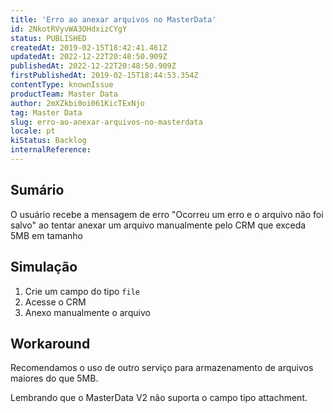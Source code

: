 ```yaml
---
title: 'Erro ao anexar arquivos no MasterData'
id: 2NkotRVyvWA3OHdxizCYgY
status: PUBLISHED
createdAt: 2019-02-15T18:42:41.461Z
updatedAt: 2022-12-22T20:48:50.909Z
publishedAt: 2022-12-22T20:48:50.909Z
firstPublishedAt: 2019-02-15T18:44:53.354Z
contentType: knownIssue
productTeam: Master Data
author: 2mXZkbi0oi061KicTExNjo
tag: Master Data
slug: erro-ao-anexar-arquivos-no-masterdata
locale: pt
kiStatus: Backlog
internalReference: 
---
```


## Sumário

O usuário recebe a mensagem de erro "Ocorreu um erro e o arquivo não foi salvo" ao tentar anexar um arquivo manualmente pelo CRM que exceda 5MB em tamanho


## Simulação

1. Crie um campo do tipo `file`
2. Acesse o CRM
3. Anexo manualmente o arquivo

## Workaround

Recomendamos o uso de outro serviço para armazenamento de arquivos maiores do que 5MB.

Lembrando que o MasterData V2 não suporta o campo tipo attachment.

